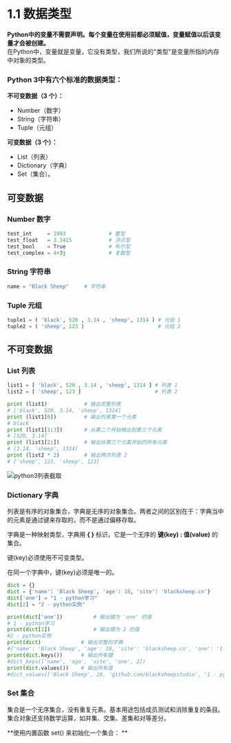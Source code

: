 # 1.1 数据类型
**Python中的变量不需要声明。每个变量在使用前都必须赋值，变量赋值以后该变量才会被创建。**  
在Python中，变量就是变量，它没有类型，我们所说的"类型"是变量所指的内存中对象的类型。

### Python 3中有六个标准的数据类型：
**不可变数据（3 个）：**
- Number（数字）
- String（字符串）
- Tuple（元组）

**可变数据（3 个）：**
- List（列表）
- Dictionary（字典）
- Set（集合）。
## 可变数据
### Number 数字
```python
test_int     = 1993              # 整型
test_float   = 3.1415            # 浮点型
test_bool    = True              # 布尔型
test_complex = 4+3j              # 复数型
```
### String 字符串
```python
name = "Black Sheep"     # 字符串
```
### Tuple 元组
```python
tuple1 = ( 'black', 520 , 3.14 , 'sheep', 1314 ) # 元组 1
tuple2 = ( 'sheep', 123 )                        # 元组 2
```
## 不可变数据
### List 列表
```python
list1 = [ 'black', 520 , 3.14 , 'sheep', 1314 ] # 列表 1
list2 = [ 'sheep', 123 ]                        # 列表 2

print (list1)            # 输出完整列表
# ['black', 520, 3.14, 'sheep', 1314]
print (list1[0])         # 输出列表第一个元素
# black
print (list1[1:3])       # 从第二个开始输出到第三个元素
# [520, 3.14]
print (list1[2:])        # 输出从第三个元素开始的所有元素
# [3.14, 'sheep', 1314]
print (list2 * 2)        # 输出两次列表 2
# ['sheep', 123, 'sheep', 123]
```
![python3列表截取](https://www.runoob.com/wp-content/uploads/2013/11/list_slicing1.png)

### Dictionary 字典
列表是有序的对象集合，字典是无序的对象集合。两者之间的区别在于：字典当中的元素是通过键来存取的，而不是通过偏移存取。

字典是一种映射类型，字典用 **{ }** 标识，它是一个无序的 **键(key) : 值(value)** 的集合。

键(key)必须使用不可变类型。

在同一个字典中，键(key)必须是唯一的。


```python
dict = {}
dict = {'name': 'Black Sheep', 'age': 18, 'site': 'blacksheep.cn'}
dict['one'] = "1 - python学习"
dict[2] = "2 - python实例"

print(dict['one'])          # 输出键为 'one' 的值
# 1 - python学习
print(dict[2])              # 输出键为 2 的值
#2 - python实例
print(dict)             # 输出完整的字典
#{'name': 'Black Sheep', 'age': 18, 'site': 'blacksheep.cn', 'one': '1 - python学习', 2: '2 - python实例'}
print(dict.keys())      # 输出所有键
#dict_keys(['name', 'age', 'site', 'one', 2])
print(dict.values())    # 输出所有值
#dict_values(['Black Sheep', 18, 'github.com/blacksheepstudio', '1 - python学习', '2 - python实例'])
```

### Set 集合
集合是一个无序集合，没有重复元素。基本用途包括成员测试和消除重复的条目。集合对象还支持数学运算，如并集、交集、差集和对等差分。

**使用内置函数 set() 来初始化一个集合：
**
```python

```